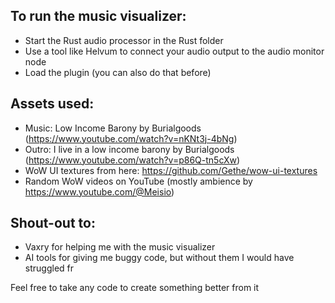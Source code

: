 ## To run the music visualizer:
- Start the Rust audio processor in the Rust folder
- Use a tool like Helvum to connect your audio output to the audio monitor node
- Load the plugin (you can also do that before)

## Assets used:
- Music: Low Income Barony by Burialgoods (https://www.youtube.com/watch?v=nKNt3j-4bNg)
- Outro: I live in a low income barony by Burialgoods (https://www.youtube.com/watch?v=p86Q-tn5cXw)
- WoW UI textures from here: https://github.com/Gethe/wow-ui-textures
- Random WoW videos on YouTube (mostly ambience by https://www.youtube.com/@Meisio)

## Shout-out to:
- Vaxry for helping me with the music visualizer
- AI tools for giving me buggy code, but without them I would have struggled fr

Feel free to take any code to create something better from it
